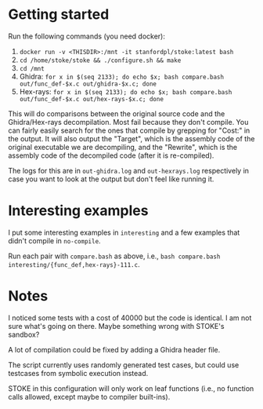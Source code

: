 # Getting started

Run the following commands (you need docker):

1. `docker run -v <THISDIR>:/mnt -it stanfordpl/stoke:latest bash`
2. `cd /home/stoke/stoke && ./configure.sh && make`
3. `cd /mnt`
4. Ghidra: `for x in $(seq 2133); do echo $x; bash compare.bash out/func_def-$x.c out/ghidra-$x.c; done`
5. Hex-rays: `for x in $(seq 2133); do echo $x; bash compare.bash out/func_def-$x.c out/hex-rays-$x.c; done`

This will do comparisons between the original source code and the
Ghidra/Hex-rays decompilation.  Most fail because they don't compile.  You can
fairly easily search for the ones that compile by grepping for "Cost:" in the
output.  It will also output the "Target", which is the assembly code of the
original executable we are decompiling, and the "Rewrite", which is the assembly
code of the decompiled code (after it is re-compiled).

The logs for this are in `out-ghidra.log` and `out-hexrays.log` respectively in case
you want to look at the output but don't feel like running it.

# Interesting examples

I put some interesting examples in `interesting` and a few examples that didn't compile
in `no-compile`.

Run each pair with `compare.bash` as above, i.e., `bash compare.bash
interesting/{func_def,hex-rays}-111.c`.

# Notes

I noticed some tests with a cost of 40000 but the code is identical.  I am not
sure what's going on there.  Maybe something wrong with STOKE's sandbox?

A lot of compilation could be fixed by adding a Ghidra header file.

The script currently uses randomly generated test cases, but could use testcases
from symbolic execution instead.

STOKE in this configuration will only work on leaf functions (i.e., no function
calls allowed, except maybe to compiler built-ins).
